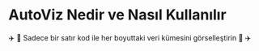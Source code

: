 # **AutoViz Nedir ve Nasıl Kullanılır**
:airplane:	 :evergreen_tree:	 Sadece bir satır kod ile her boyuttaki veri kümesini görselleştirin :evergreen_tree:	:airplane:	
